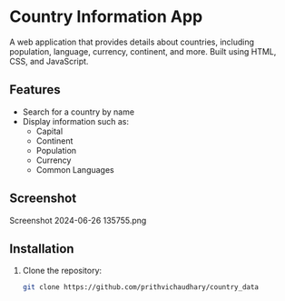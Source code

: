 # Country Information App

A web application that provides details about countries, including population, language, currency, continent, and more. Built using HTML, CSS, and JavaScript.


## Features

- Search for a country by name
- Display information such as:
  - Capital
  - Continent
  - Population
  - Currency
  - Common Languages

## Screenshot
 Screenshot 2024-06-26 135755.png



## Installation

1. Clone the repository:
   ```sh
   git clone https://github.com/prithvichaudhary/country_data

